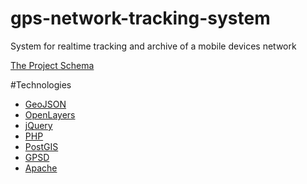 # gps-network-tracking-system
System for realtime tracking and archive of a mobile devices network


[The Project Schema](Schema.pdf)

#Technologies
* [GeoJSON](http://geojson.org/)
* [OpenLayers](http://openlayers.org/)
* [jQuery](https://jquery.com/)
* [PHP](https://www.php.net/)
* [PostGIS](http://postgis.net/)
* [GPSD](http://www.catb.org/gpsd/)
* [Apache](https://httpd.apache.org/)
